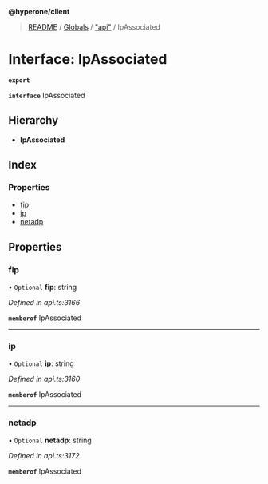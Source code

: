 **@hyperone/client**

> [README](../README.md) / [Globals](../globals.md) / ["api"](../modules/_api_.md) / IpAssociated

# Interface: IpAssociated

**`export`** 

**`interface`** IpAssociated

## Hierarchy

* **IpAssociated**

## Index

### Properties

* [fip](_api_.ipassociated.md#fip)
* [ip](_api_.ipassociated.md#ip)
* [netadp](_api_.ipassociated.md#netadp)

## Properties

### fip

• `Optional` **fip**: string

*Defined in api.ts:3166*

**`memberof`** IpAssociated

___

### ip

• `Optional` **ip**: string

*Defined in api.ts:3160*

**`memberof`** IpAssociated

___

### netadp

• `Optional` **netadp**: string

*Defined in api.ts:3172*

**`memberof`** IpAssociated

